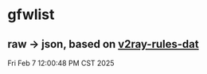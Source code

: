 # gfwlist
## raw -> json, based on [v2ray-rules-dat](https://github.com/Loyalsoldier/v2ray-rules-dat)
Fri Feb  7 12:00:48 PM CST 2025

